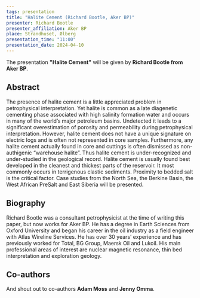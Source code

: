```yaml
---
tags: presentation
title: "Halite Cement (Richard Bootle, Aker BP)"
presenter: Richard Bootle 
presenter_affiliation: Aker BP
place: Strandhuset, Ølberg
presentation_time: "11:00"
presentation_date: 2024-04-10
---
```


The presentation **"Halite Cement"** will be given by **Richard Bootle from Aker BP**.


## Abstract
The presence of halite cement is a little appreciated problem in petrophysical interpretation. Yet halite is common as a late diagenetic cementing phase associated with high salinity formation water and occurs in many of the world’s major petroleum basins.
Undetected it leads to a significant overestimation of porosity and permeability during petrophysical interpretation. However, halite cement does not have a unique signature on electric logs and is often not represented in core samples. Furthermore, any halite cement actually found in core and cuttings is often dismissed as non-authigenic “warehouse halite”. Thus halite cement is under-recognized and under-studied in the geological record.
Halite cement is usually found best developed in the cleanest and thickest parts of the reservoir. It most commonly occurs in terrigenous clastic sediments. Proximity to bedded salt is the critical factor. Case studies from the North Sea, the Berkine Basin, the West African PreSalt and East Siberia will be presented.

## Biography
Richard Bootle was a consultant petrophysicist at the time of writing this paper, but now works for Aker BP. He has a degree in Earth Sciences from Oxford University and began his career in the oil industry as a field engineer with Atlas Wireline Services. He has over 30 years’ experience and has previously worked for Total, BG Group, Maersk Oil and Lukoil. His main professional areas of interest are nuclear magnetic resonance, thin bed interpretation and exploration geology. 

## Co-authors 
And shout out to co-authors **Adam Moss** and **Jenny Omma**.
